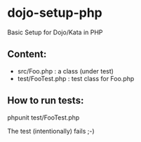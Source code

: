 dojo-setup-php
==============

Basic Setup for Dojo/Kata in PHP

Content:
--------
- src/Foo.php : a class (under test)
- test/FooTest.php : test class for Foo.php


How to run tests:
-----------------
phpunit test/FooTest.php

The test (intentionally) fails ;-)
